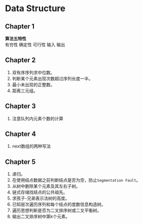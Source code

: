 # Data Structure

## Chapter 1
**算法五特性**  
有穷性  确定性  可行性  输入  输出

## Chapter 2
1. 双有序序列求中位数。  
2. 判断某个元素出现次数超过序列长度一半。  
3. 最小未出现的正整数。  
4. 距离三元组。

## Chapter 3
1. 注意队列内元素个数的计算

## Chapter 4
1. next数组的两种写法

## Chapter 5
1. 递归。
2. 在使用结点数据之前判断结点是否为空，防止`Segmentation Fault`。  
3. 从树中删除某个元素及其左右子树。  
4. 链式存储找结点的公共祖先。  
5. 求孩子-兄弟表示法树的高度。  
6. 已知层次遍历序列和每个结点的度数信息构造树。  
7. 遍历思想判断是否为二叉排序树或二叉平衡树。  
8. 输出二叉排序树中第k个元素。  